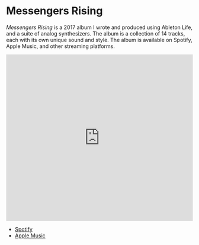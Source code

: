 # Messengers Rising

*Messengers Rising* is a 2017 album I wrote and produced using Ableton Life, and a suite of analog synthesizers. The album is a collection of 14 tracks, each with its own unique sound and style. The album is available on Spotify, Apple Music, and other streaming platforms.

<iframe allow="autoplay *; encrypted-media *;" frameborder="0" height="450" style="width:100%;max-width:660px;overflow:hidden;background:transparent;" sandbox="allow-forms allow-popups allow-same-origin allow-scripts allow-storage-access-by-user-activation allow-top-navigation-by-user-activation" src="https://embed.music.apple.com/us/album/messengers-rising/1196406858"></iframe>

- [Spotify](https://open.spotify.com/album/5SAvmM6fgmhESARQRvt2Uj)
- [Apple Music](https://music.apple.com/us/album/messengers-rising/1196406858)

